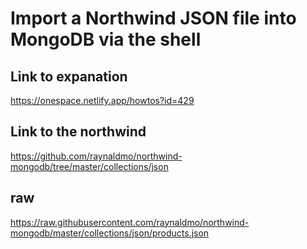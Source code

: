 # Import a Northwind JSON file into MongoDB via the shell

## Link to expanation
https://onespace.netlify.app/howtos?id=429

## Link to the northwind
https://github.com/raynaldmo/northwind-mongodb/tree/master/collections/json

## raw
https://raw.githubusercontent.com/raynaldmo/northwind-mongodb/master/collections/json/products.json